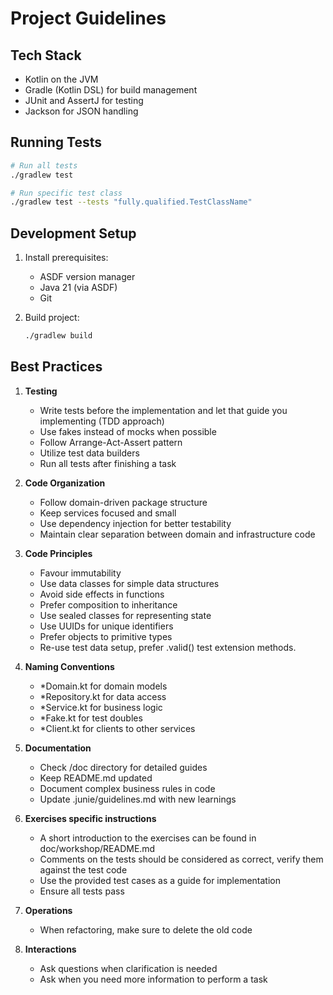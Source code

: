 # Project Guidelines

## Tech Stack
- Kotlin on the JVM
- Gradle (Kotlin DSL) for build management
- JUnit and AssertJ for testing
- Jackson for JSON handling

## Running Tests
```bash
# Run all tests
./gradlew test

# Run specific test class
./gradlew test --tests "fully.qualified.TestClassName"
```

## Development Setup
1. Install prerequisites:
   - ASDF version manager
   - Java 21 (via ASDF)
   - Git

2. Build project:
   ```bash
   ./gradlew build
   ```

## Best Practices
1. **Testing**
   - Write tests before the implementation and let that guide you implementing (TDD approach)
   - Use fakes instead of mocks when possible
   - Follow Arrange-Act-Assert pattern
   - Utilize test data builders
   - Run all tests after finishing a task

2. **Code Organization**
   - Follow domain-driven package structure
   - Keep services focused and small
   - Use dependency injection for better testability
   - Maintain clear separation between domain and infrastructure code

3. **Code Principles**
   - Favour immutability
   - Use data classes for simple data structures
   - Avoid side effects in functions
   - Prefer composition to inheritance
   - Use sealed classes for representing state
   - Use UUIDs for unique identifiers
   - Prefer objects to primitive types
   - Re-use test data setup, prefer <class>.valid() test extension methods.

4. **Naming Conventions**
   - *Domain.kt for domain models
   - *Repository.kt for data access
   - *Service.kt for business logic
   - *Fake.kt for test doubles
   - *Client.kt for clients to other services

5. **Documentation**
   - Check /doc directory for detailed guides
   - Keep README.md updated
   - Document complex business rules in code
   - Update .junie/guidelines.md with new learnings

6. **Exercises specific instructions**
   - A short introduction to the exercises can be found in doc/workshop/README.md
   - Comments on the tests should be considered as correct, verify them against the test code
   - Use the provided test cases as a guide for implementation
   - Ensure all tests pass

7. **Operations**
   - When refactoring, make sure to delete the old code

8. **Interactions**
   - Ask questions when clarification is needed
   - Ask when you need more information to perform a task